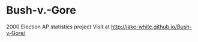 # Bush-v.-Gore
2000 Election AP statistics project
Visit at http://jake-white.github.io/Bush-v-Gore/
